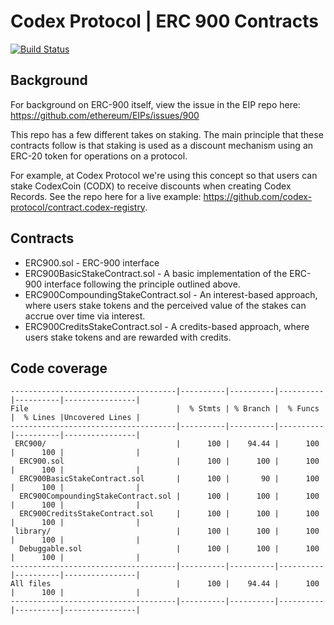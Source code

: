 # Codex Protocol | ERC 900 Contracts
[![Build Status](https://travis-ci.org/codex-protocol/contract.erc-900.svg?branch=master)](https://travis-ci.org/codex-protocol/contract.erc-900)

## Background
For background on ERC-900 itself, view the issue in the EIP repo here: https://github.com/ethereum/EIPs/issues/900

This repo has a few different takes on staking. The main principle that these contracts follow is that staking is used as a discount mechanism using an ERC-20 token for operations on a protocol.

For example, at Codex Protocol we're using this concept so that users can stake CodexCoin (CODX) to receive discounts when creating Codex Records. See the repo here for a live example: https://github.com/codex-protocol/contract.codex-registry.

## Contracts
- ERC900.sol - ERC-900 interface
- ERC900BasicStakeContract.sol - A basic implementation of the ERC-900 interface following the principle outlined above.
- ERC900CompoundingStakeContract.sol - An interest-based approach, where users stake tokens and the perceived value of the stakes can accrue over time via interest.
- ERC900CreditsStakeContract.sol - A credits-based approach, where users stake tokens and are rewarded with credits.

## Code coverage

```
-------------------------------------|----------|----------|----------|----------|----------------|
File                                 |  % Stmts | % Branch |  % Funcs |  % Lines |Uncovered Lines |
-------------------------------------|----------|----------|----------|----------|----------------|
 ERC900/                             |      100 |    94.44 |      100 |      100 |                |
  ERC900.sol                         |      100 |      100 |      100 |      100 |                |
  ERC900BasicStakeContract.sol       |      100 |       90 |      100 |      100 |                |
  ERC900CompoundingStakeContract.sol |      100 |      100 |      100 |      100 |                |
  ERC900CreditsStakeContract.sol     |      100 |      100 |      100 |      100 |                |
 library/                            |      100 |      100 |      100 |      100 |                |
  Debuggable.sol                     |      100 |      100 |      100 |      100 |                |
-------------------------------------|----------|----------|----------|----------|----------------|
All files                            |      100 |    94.44 |      100 |      100 |                |
-------------------------------------|----------|----------|----------|----------|----------------|
```
